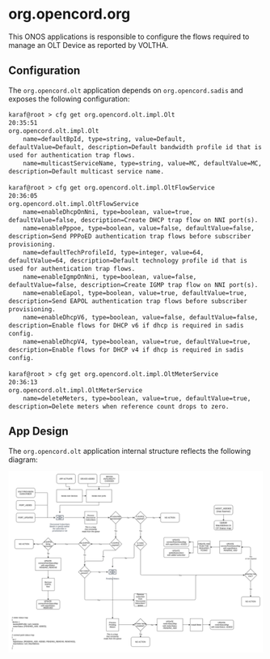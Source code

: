 # org.opencord.org

This ONOS applications is responsible to configure the flows
required to manage an OLT Device as reported by VOLTHA.

## Configuration

The `org.opencord.olt` application depends on `org.opencord.sadis` and exposes 
the following configuration:

```shell
karaf@root > cfg get org.opencord.olt.impl.Olt                                                20:35:51
org.opencord.olt.impl.Olt
    name=defaultBpId, type=string, value=Default, defaultValue=Default, description=Default bandwidth profile id that is used for authentication trap flows.
    name=multicastServiceName, type=string, value=MC, defaultValue=MC, description=Default multicast service name.

karaf@root > cfg get org.opencord.olt.impl.OltFlowService                                                                                                                                            20:36:05
org.opencord.olt.impl.OltFlowService
    name=enableDhcpOnNni, type=boolean, value=true, defaultValue=false, description=Create DHCP trap flow on NNI port(s).
    name=enablePppoe, type=boolean, value=false, defaultValue=false, description=Send PPPoED authentication trap flows before subscriber provisioning.
    name=defaultTechProfileId, type=integer, value=64, defaultValue=64, description=Default technology profile id that is used for authentication trap flows.
    name=enableIgmpOnNni, type=boolean, value=false, defaultValue=false, description=Create IGMP trap flow on NNI port(s).
    name=enableEapol, type=boolean, value=true, defaultValue=true, description=Send EAPOL authentication trap flows before subscriber provisioning.
    name=enableDhcpV6, type=boolean, value=false, defaultValue=false, description=Enable flows for DHCP v6 if dhcp is required in sadis config.
    name=enableDhcpV4, type=boolean, value=true, defaultValue=true, description=Enable flows for DHCP v4 if dhcp is required in sadis config.

karaf@root > cfg get org.opencord.olt.impl.OltMeterService                                                                                                                                           20:36:13
org.opencord.olt.impl.OltMeterService
    name=deleteMeters, type=boolean, value=true, defaultValue=true, description=Delete meters when reference count drops to zero.

```

## App Design

The `org.opencord.olt` application internal structure reflects the following diagram:

![OLT App Diagram](./assets/diagram.png)